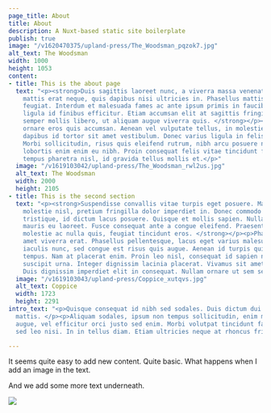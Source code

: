 ```yaml
---
page_title: About
title: About
description: A Nuxt-based static site boilerplate
publish: true
image: "/v1620470375/upland-press/The_Woodsman_pqzok7.jpg"
alt_text: The Woodsman
width: 1000
height: 1053
content:
- title: This is the about page
  text: "<p><strong>Duis sagittis laoreet nunc, a viverra massa venenatis in. Praesent
    mattis erat neque, quis dapibus nisi ultricies in. Phasellus mattis in nisi ac
    feugiat. Interdum et malesuada fames ac ante ipsum primis in faucibus. Donec feugiat
    ligula id finibus efficitur. Etiam accumsan elit at sagittis fringilla. Mauris
    semper mollis libero, ut aliquam augue viverra quis. </strong></p><p>Quisque interdum
    ornare eros quis accumsan. Aenean vel vulputate tellus, in molestie lectus. Pellentesque
    dapibus id tortor sit amet vestibulum. Donec varius ligula in felis commodo sodales.
    Morbi sollicitudin, risus quis eleifend rutrum, nibh arcu posuere neque, quis
    lobortis enim enim eu nibh. Proin consequat felis vitae tincidunt feugiat. Morbi
    tempus pharetra nisl, id gravida tellus mollis et.</p>"
  image: "/v1619103042/upland-press/The_Woodsman_rwl2us.jpg"
  alt_text: The Woodsman
  width: 2000
  height: 2105
- title: This is the second section
  text: "<p><strong>Suspendisse convallis vitae turpis eget posuere. Mauris accumsan
    molestie nisl, pretium fringilla dolor imperdiet in. Donec commodo eros et nunc
    tristique, id dictum lacus posuere. Quisque et mollis sapien. Nulla laoreet elementum
    mauris eu laoreet. Fusce consequat ante a congue eleifend. Praesent augue mi,
    molestie ac nulla quis, feugiat tincidunt eros. </strong></p><p>Phasellus sit
    amet viverra erat. Phasellus pellentesque, lacus eget varius malesuada, nunc dui
    iaculis nunc, sed congue est risus quis augue. Aenean id turpis quis lectus vulputate
    tempus. Nam at placerat enim. Proin leo nisl, consequat id sapien non, blandit
    suscipit urna. Integer dignissim lacinia placerat. Vivamus sit amet lectus urna.
    Duis dignissim imperdiet elit in consequat. Nullam ornare ut sem sed vestibulum.</p>"
  image: "/v1619103043/upland-press/Coppice_xutqvs.jpg"
  alt_text: Coppice
  width: 1723
  height: 2291
intro_text: "<p>Quisque consequat id nibh sed sodales. Duis dictum dui nec est eleifend
  mattis. </p><p>Aliquam sodales, ipsum non tempus sollicitudin, enim massa vehicula
  augue, vel efficitur orci justo sed enim. Morbi volutpat tincidunt facilisis. Curabitur
  sed leo nisi. In in tellus diam. Etiam ultricies neque at rhoncus fringilla.</p>"

---
```

It seems quite easy to add new content. Quite basic. What happens when I add an image in the text.

And we add some more text underneath.

![](/v1611949894/upland-press/6771F101-DF5A-43EC-A622-5C629C0FFC42_ipt3um.jpg)